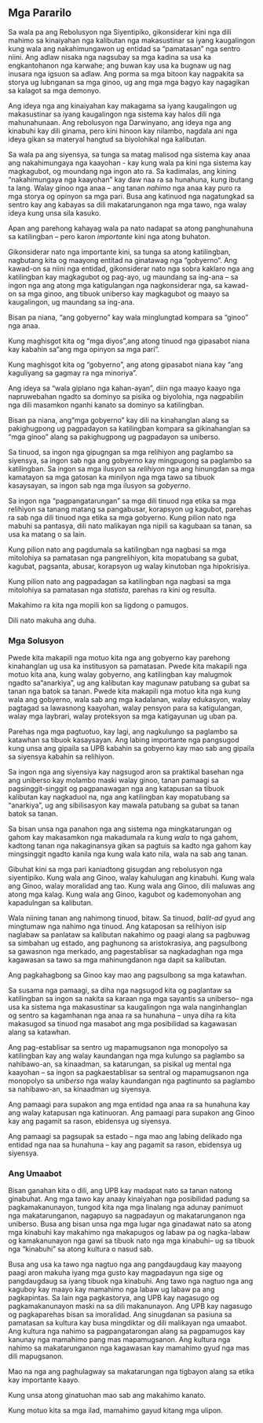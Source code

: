 ## Mga Pararilo

Sa wala pa ang Rebolusyon nga Siyentipiko, gikonsiderar kini nga dili mahimo sa kinaiyahan nga kalibutan nga makasustinar sa iyang kaugalingon kung wala ang nakahimungawon ug entidad sa “pamatasan” nga sentro niini. Ang adlaw nisaka nga nagsubay sa mga kadina sa usa ka engkantohanon nga karwahe; ang buwan kay usa ka bugnaw ug nag inusara nga igsuon sa adlaw. Ang porma sa mga bitoon kay nagpakita sa storya ug lubnganan sa mga ginoo, ug ang mga mga bagyo kay nagagikan sa kalagot sa mga demonyo.

Ang ideya nga ang kinaiyahan kay makagama sa iyang kaugalingon ug makasustinar sa iyang kaugalingon nga sistema kay halos dili nga mahunahunaan. Ang rebolusyon nga Darwinyano, ang ideya nga ang kinabuhi kay dili ginama, pero kini hinoon kay nilambo, nagdala ani nga ideya gikan sa materyal hangtud sa biyolohikal nga kalibutan.

Sa wala pa ang siyensya, sa tunga sa matag malisod nga sistema kay anaa ang nakahimungaya nga kaayohan - kay kung wala pa kini nga sistema kay magkagubot, og moundang nga ingon ato ra.
Sa kadimalas, ang kining “nakahimungaya nga kaayohan” kay daw naa ra sa hunahuna, kung ibutang ta lang. Walay ginoo nga anaa – ang tanan *nahimo* nga anaa kay puro ra mga storya og opinyon sa mga pari. Busa ang katinuod nga nagatungkad sa sentro kay ang kabayas sa dili makatarunganon nga mga tawo, nga walay ideya kung unsa sila kasuko.

Apan ang parehong kahayag wala pa nato nadapat sa atong panghunahuna sa katilingban – pero karon *importante* kini nga atong buhaton.

Gikonsiderar nato nga importante kini, sa tunga sa atong katilingban, nagbutang kita og maayong entitad na ginatawag nga “gobyerno”. Ang kawad-on sa niini nga entidad, gikonsiderar nato nga sobra kaklaro nga ang katilingban kay magkagubot og pag-ayo, ug maundang sa ing-ana – sa ingon nga ang atong mga katigulangan nga nagkonsiderar nga, sa kawad-on sa mga ginoo, ang tibuok uniberso kay magkagubot og maayo sa kaugalingon, ug maundang sa ing-ana.

Bisan pa niana, “ang gobyerno” kay wala minglungtad kompara sa “ginoo” nga anaa.

Kung maghisgot kita og “mga diyos”,ang atong tinuod nga gipasabot niana kay kabahin sa“ang mga opinyon sa mga pari”.

Kung maghisgot kita og “gobyerno”, ang atong gipasabot niana kay “ang kaguliyang sa gagmay ra nga minoriya”.

Ang ideya sa “wala giplano nga kahan-ayan”, diin nga maayo kaayo nga napruwebahan ngadto sa dominyo sa pisika og biyolohia, nga nagpabilin nga dili masamkon nganhi kanato sa dominyo sa katilingban.

Bisan pa niana, ang“mga gobyerno” kay dili na kinahanglan alang sa pakighugpong ug pagpadayon sa katilingban kompara sa gikinahanglan sa “mga ginoo” alang sa pakighugpong ug pagpadayon sa uniberso.

Sa tinuod, sa ingon nga gipugngan sa mga relihiyon ang paglambo sa siyensya, sa ingon sab nga ang gobyerno kay mingpugong sa paglambo sa katilingban. Sa ingon sa mga ilusyon sa *relihiyon* nga ang hinungdan sa mga kamatayon sa mga gatosan ka minilyon nga mga tawo sa tibuok kasaysayan, sa ingon sab nga mga ilusyon sa *gobyerno*.

Sa ingon nga “pagpangatarungan” sa mga dili tinuod nga etika sa mga relihiyon sa tanang matang sa pangabusar, korapsyon ug kagubot, parehas ra sab nga dili tinuod nga etika sa mga gobyerno. Kung pilion nato nga mabuhi sa pantasya, dili nato malikayan nga nipili sa kagubaan sa tanan, sa usa ka matang o sa lain.

Kung pilion nato ang pagdumala sa katilingban nga nagbasi sa mga mitolohiya sa pamatasan nga pangrelihiyon, kita mopatubang sa gubat, kagubat, pagsanta, abusar, korapsyon ug walay kinutoban nga hipokrisiya.

Kung pilion nato ang pagpadagan sa katilingban nga nagbasi sa mga mitolohiya sa pamatasan nga *statista*, parehas ra kini og resulta.

Makahimo ra kita nga mopili kon sa ligdong o pamugos.

Dili nato makuha ang duha. 

### Mga Solusyon

Pwede kita makapili nga motuo kita nga ang gobyerno kay parehong kinahanglan ug usa ka institusyon sa pamatasan. Pwede kita makapili nga motuo kita ana, kung walay gobyerno, ang katilingban kay malugmok ngadto sa“anarkiya”, ug ang kalibutan kay magunaw patubang sa gubat sa tanan nga batok sa tanan. Pwede kita makapili nga motuo kita nga kung wala ang gobyerno, wala sab ang mga kadalanan, walay edukasyon, walay pagtagad sa lawasnong kaayohan, walay pensyon para sa katigulangan, walay mga laybrari, walay proteksyon sa mga katigayunan ug uban pa.

Parehas nga mga pagtuotuo, kay lagi, ang nagkulungo sa paglambo sa katawhan sa tibuok kasaysayan. Ang labing importante nga pangsugod kung unsa ang gipaila sa UPB kabahin sa gobyerno kay mao sab ang gipaila sa siyensya kabahin sa relihiyon.

Sa ingon nga ang siyensiya kay nagsugod aron sa praktikal basehan nga ang uniberso kay molambo maski walay ginoo, tanan pamaagi sa pagsinggit-singgit og pagpanawagan nga ang katapusan sa tibuok kalibutan kay nagkaduol na, nga ang katilingban kay mopatubang sa “anarkiya”, ug ang sibilisasyon kay mawala patubang sa gubat sa tanan batok sa tanan.

Sa bisan unsa nga panahon nga ang sistema nga mingkatarungan og gahom kay makasamkon nga makadumala ra kung *wala* to nga gahom, kadtong tanan nga nakaginansya gikan sa pagtuis sa kadto nga gahom kay mingsinggit ngadto kanila nga kung wala kato nila, wala na sab ang tanan.

Gibuhat kini sa mga pari kaniadtong gisugdan ang rebolusyon nga siyentipiko. Kung wala ang Ginoo, walay kahulugan ang kinabuhi. Kung wala ang Ginoo, walay moralidad ang tao. Kung wala ang Ginoo, dili maluwas ang atong mga kalag. Kung wala ang Ginoo, kagubot og kademonyohan ang kapadulngan sa kalibutan.

Wala niining tanan ang nahimong tinuod, bitaw. Sa tinuod, *balit-ad* gyud ang mingtumaw nga nahimo nga tinuod. Ang kataposan sa relihiyon isip naglabaw sa panlataw sa kalibutan nakahimo og paagi alang sa pagbuwag sa simbahan ug estado, ang paghunong sa aristokrasiya, ang pagsulbong sa gawasnon nga merkado, ang pagestablisar sa nagkadaghan nga mga kagawasan sa tawo sa mga mahinungdanon nga dapit sa kalibutan.

Ang pagkahagbong sa Ginoo kay mao ang pagsulbong sa mga katawhan.

Sa susama nga pamaagi, sa diha nga nagsugod kita og paglantaw sa katilingban sa ingon sa nakita sa karaan nga mga sayantis sa uniberso– nga usa ka sistema nga makasustinar sa kaugalingon nga wala nanginhanglan og sentro sa kagamhanan nga anaa ra sa hunahuna – unya diha ra kita makasugod sa tinuod nga masabot ang mga posibilidad sa kagawasan alang sa katawhan.

Ang pag-establisar sa sentro ug mapamugsanon nga monopolyo sa katilingban kay ang walay kaundangan nga mga kulungo sa paglambo sa nahibawo-an, sa kinaadman, sa katarungan, sa pisikal ug mental nga kaayohan – sa ingon sa pagkaestablisar sa sentral og mapamugsanon nga monopolyo sa *uniberso* nga walay kaundangan nga pagtinunto sa paglambo sa nahibawo-an, sa kinaadman ug siyensya.

Ang pamaagi para supakon ang mga entidad nga anaa ra sa hunahuna kay ang walay katapusan nga katinuoran. Ang pamaagi para supakon ang Ginoo kay ang pagamit sa rason, ebidensya ug siyensya.

Ang pamaagi sa pagsupak sa estado – nga mao ang labing delikado nga entidad nga naa sa hunahuna – kay ang pagamit sa rason, ebidensya ug siyensya.
### Ang Umaabot

Bisan ganahan kita o dili, ang UPB kay madapat nato sa tanan natong ginabuhat. Ang mga tawo kay anaay kinaiyahan nga posibilidad padung sa pagkamakanunayon, tungod kita nga mga linalang nga adunay panimuot nga makatarunganon, nagapuyo sa nagpadayun og makatarunganon nga uniberso. Busa ang bisan unsa nga mga lugar nga ginadawat nato sa atong mga kinabuhi kay makahimo nga makapugos og labaw pa og nagka-labaw og kamakanunayon nga gawi sa tibuok nato nga mga kinabuhi– ug sa tibuok nga “kinabuhi” sa atong kultura o nasud sab.

Busa ang usa ka tawo nga nagtuo nga ang pangdaugdaug kay maayong paagi aron makuha iyang mga gusto kay magpadayun nga sige og pangdaugdaug sa iyang tibuok nga kinabuhi. Ang tawo nga nagtuo nga ang kaguboy kay maayo kay mamahimo nga labaw ug labaw pa ang pagkapintas.
Sa lain nga pagkastorya, ang UPB kay nagasugo og pagkamakanunayon maski na sa dili makanunayon. Ang UPB kay nagasugo og pagkaparehas bisan sa imoralidad.
Ang sinugdanan sa pasiuna sa pamatasan sa kultura kay busa mingdiktar og dili malikayan nga umaabot. Ang kultura nga nahimo sa pagpangatarongan alang sa pagpamugos kay kanunay nga mamahimo pang mas mapamugsanon. Ang kultura nga nahimo sa makatarunganon nga kagawasan kay mamahimo gyud nga mas dili mapugsanon.

Mao na nga ang paghulagway sa makatarungan nga tigbayon alang sa etika kay importante kaayo.

Kung unsa atong ginatuohan mao sab ang makahimo kanato.

Kung motuo kita sa mga ilad, mamahimo gayud kitang mga ulipon.
